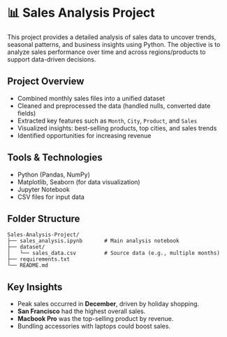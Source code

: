 # 📊 Sales Analysis Project

This project provides a detailed analysis of sales data to uncover trends, seasonal patterns, and business insights using Python. The objective is to analyze sales performance over time and across regions/products to support data-driven decisions.

## Project Overview

- Combined monthly sales files into a unified dataset
- Cleaned and preprocessed the data (handled nulls, converted date fields)
- Extracted key features such as `Month`, `City`, `Product`, and `Sales`
- Visualized insights: best-selling products, top cities, and sales trends
- Identified opportunities for increasing revenue

## Tools & Technologies

- Python (Pandas, NumPy)
- Matplotlib, Seaborn (for data visualization)
- Jupyter Notebook
- CSV files for input data

## Folder Structure

```
Sales-Analysis-Project/
├── sales_analysis.ipynb       # Main analysis notebook
├── dataset/
│   └── sales_data.csv         # Source data (e.g., multiple months)
├── requirements.txt
└── README.md
```

## Key Insights

- Peak sales occurred in **December**, driven by holiday shopping.
- **San Francisco** had the highest overall sales.
- **Macbook Pro** was the top-selling product by revenue.
- Bundling accessories with laptops could boost sales.

